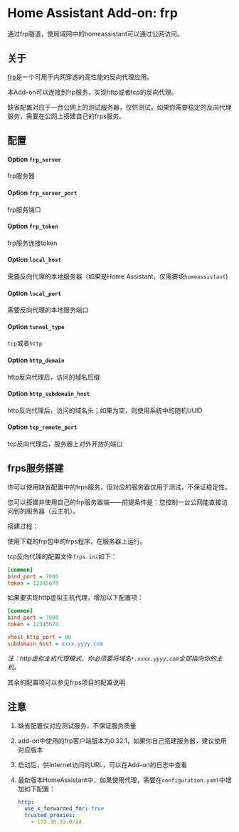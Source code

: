 # Home Assistant Add-on: frp

通过frp隧道，使局域网中的homeassistant可以通过公网访问。

## 关于

[frp](https://github.com/fatedier/frp/blob/master/README_zh.md)是一个可用于内网穿透的高性能的反向代理应用。

本Add-on可以连接到frp服务，实现http或者tcp的反向代理。

缺省配置对应于一台公网上的测试服务器，仅供测试。如果你需要稳定的反向代理服务，需要在公网上搭建自己的frps服务。

## 配置

#### Option `frp_server`

frp服务器

#### Option `frp_server_port`

frp服务端口

#### Option `frp_token`

frp服务连接token

#### Option `local_host`

需要反向代理的本地服务器（如果是Home Assistant，仅需要填`homeassistant`)

#### Option `local_port`

需要反向代理的本地服务端口

#### Option `tunnel_type`

`tcp`或者`http`

#### Option `http_domain`

http反向代理后，访问的域名后缀

#### Option `http_subdomain_host`

http反向代理后，访问的域名头；如果为空，则使用系统中的随机UUID

#### Option `tcp_remote_port`

tcp反向代理后，服务器上对外开放的端口

## frps服务搭建

你可以使用缺省配置中的frps服务，但对应的服务器仅用于测试，不保证稳定性。

您可以搭建并使用自己的frp服务器端——前提条件是：您控制一台公网能直接访问到的服务器（云主机）。

搭建过程：

使用下载的frp包中的frps程序，在服务器上运行。

tcp反向代理的配置文件`frps.ini`如下：
```ini
[common]
bind_port = 7000
token = 12345678
```

如果要实现http虚拟主机代理，增加以下配置项：
```ini
[common]
bind_port = 7000
token = 12345678

vhost_http_port = 80
subdomain_host = xxxx.yyyy.com
```
*注：http虚拟主机代理模式，你必须要将域名`*.xxxx.yyyy.com`全部指向你的主机。*

其余的配置项可以参见frps项目的配置说明

## 注意

1. 缺省配置仅对应测试服务，不保证服务质量
2. add-on中使用的frp客户端版本为0.32.1，如果你自己搭建服务器，建议使用对应版本
3. 启动后，供Internet访问的URL，可以在Add-on的日志中查看
4. 最新版本HomeAssistant中，如果使用代理，需要在`configuration.yaml`中增加如下配置：

    ```yaml
    http:
      use_x_forwarded_for: true
      trusted_proxies:
        - 172.30.33.0/24
    ```

